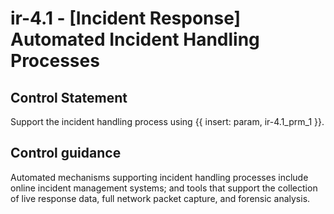 # ir-4.1 - \[Incident Response\] Automated Incident Handling Processes

## Control Statement

Support the incident handling process using {{ insert: param, ir-4.1_prm_1 }}.

## Control guidance

Automated mechanisms supporting incident handling processes include online incident management systems; and tools that support the collection of live response data, full network packet capture, and forensic analysis.
